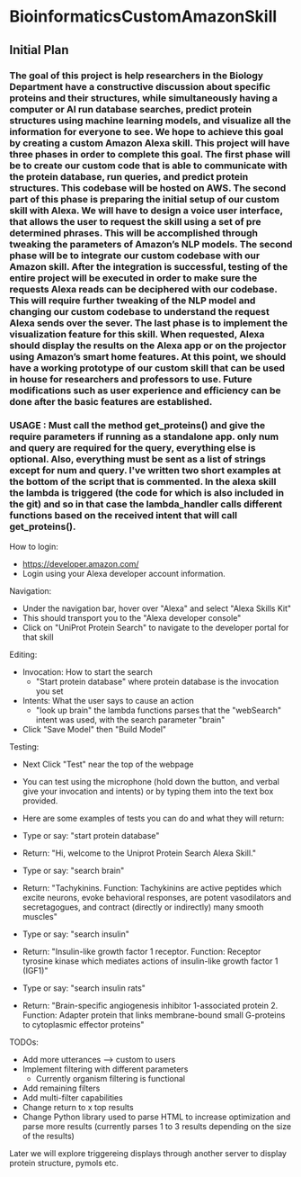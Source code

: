 # BioinformaticsCustomAmazonSkill

## Initial Plan

### The goal of this project is help researchers in the Biology Department have a constructive discussion about specific proteins and their structures, while simultaneously having a computer or AI run database searches, predict protein structures using machine learning models, and visualize all the information for everyone to see. We hope to achieve this goal by creating a custom Amazon Alexa skill. This project will have three phases in order to complete this goal. The first phase will be to create our custom code that is able to communicate with the protein database, run queries, and predict protein structures. This codebase will be hosted on AWS. The second part of this phase is preparing the initial setup of our custom skill with Alexa. We will have to design a voice user interface, that allows the user to request the skill using a set of pre determined phrases. This will be accomplished through tweaking the parameters of Amazon’s NLP models. The second phase will be to integrate our custom codebase with our Amazon skill. After the integration is successful, testing of the entire project will be executed in order to make sure the requests Alexa reads can be deciphered with our codebase. This will require further tweaking of the NLP model and changing our custom codebase to understand the request Alexa sends over the sever. The last phase is to implement the visualization feature for this skill. When requested, Alexa should display the results on the Alexa app or on the projector using Amazon’s smart home features. At this point, we should have a working prototype of our custom skill that can be used in house for researchers and professors to use. Future modifications such as user experience and efficiency can be done after the basic features are established. 

### USAGE : Must call the method get_proteins() and give the require parameters if running as a standalone app. only num and query are required for the query, everything else is optional. Also, everything must be sent as a list of strings except for num and query. I've written two short examples at the bottom of the script that is commented. In the alexa skill the lambda is triggered (the code for which is also included in the git) and so in that case the lambda_handler calls different functions based on the received intent that will call get_proteins(). 




How to login:
* https://developer.amazon.com/
* Login using your Alexa developer account information. 

Navigation:
* Under the navigation bar, hover over "Alexa" and select "Alexa Skills Kit"
* This should transport you to the "Alexa developer console"
* Click on "UniProt Protein Search" to navigate to the developer portal for that skill

Editing:
* Invocation: How to start the search
  * "Start protein database" where protein database is the invocation you set   
* Intents: What the user says to cause an action
  * "look up brain" the lambda functions parses that the "webSearch" intent was used, with the search parameter "brain"
* Click "Save Model" then "Build Model"
 
Testing:
* Next Click "Test" near the top of the webpage
* You can test using the microphone (hold down the button, and verbal give your invocation and intents) or by typing them into the text box provided.
* Here are some examples of tests you can do and what they will return:

 * Type or say: "start protein database"
  * Return: "Hi, welcome to the Uniprot Protein Search Alexa Skill."
 * Type or say: "search brain"
  * Return: "Tachykinins. Function: Tachykinins are active peptides which excite neurons, evoke behavioral responses, are potent vasodilators and secretagogues, and contract (directly or indirectly) many smooth muscles"
 * Type or say: "search insulin"
  * Return: "Insulin-like growth factor 1 receptor. Function: Receptor tyrosine kinase which mediates actions of insulin-like growth factor 1 (IGF1)"
 * Type or say: "search insulin rats"
  * Return: "Brain-specific angiogenesis inhibitor 1-associated protein 2. Function: Adapter protein that links membrane-bound small G-proteins to cytoplasmic effector proteins"
  
  
   TODOs:
  * Add more utterances --> custom to users
  * Implement filtering with different parameters
      - Currently organism filtering is functional
  * Add remaining filters
  * Add multi-filter capabilities
  * Change return to x top results
  * Change Python library used to parse HTML to increase optimization and parse more results (currently parses 1 to 3 results depending on the size of the results)
  
 Later we will explore triggereing displays through another server to display protein structure, pymols etc.
